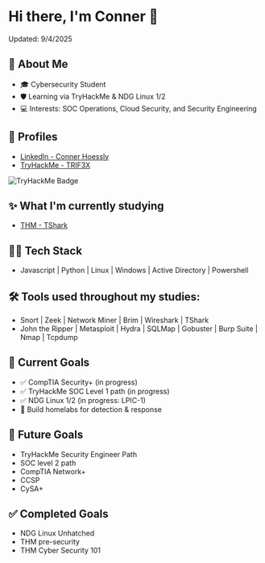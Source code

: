 # Hi there, I'm Conner 👋  
Updated: 9/4/2025
## 🚀 About Me
- 🎓 Cybersecurity Student
- 🛡️ Learning via TryHackMe & NDG Linux 1/2
- 💻 Interests: SOC Operations, Cloud Security, and Security Engineering  

## 🔗 Profiles
- [LinkedIn - Conner Hoessly](https://www.linkedin.com/in/conner-hoessly/)
- [TryHackMe - TRIF3X](https://tryhackme.com/p/TRIF3X) 
<img src="https://tryhackme-badges.s3.amazonaws.com/TRIF3X.png" alt="TryHackMe Badge" />

## ✨ What I'm currently studying
- [THM - TShark](https://tryhackme.com/room/tsharkcliwiresharkfeatures)

## 🧑‍💻 Tech Stack
- Javascript | Python | Linux | Windows | Active Directory | Powershell

## 🛠️ Tools used throughout my studies:
- Snort | Zeek | Network Miner | Brim | Wireshark | TShark
- John the Ripper | Metasploit | Hydra | SQLMap | Gobuster | Burp Suite | Nmap | Tcpdump


## 🎯 Current Goals
- ✅ CompTIA Security+ (in progress)  
- ✅ TryHackMe SOC Level 1 path (in progress)
- ✅ NDG Linux 1/2 (in progress: LPIC-1)
- 🔄 Build homelabs for detection & response

## 🎯 Future Goals
- TryHackMe Security Engineer Path
- SOC level 2 path
- CompTIA Network+
- CCSP
- CySA+

## ✅ Completed Goals
- NDG Linux Unhatched
- THM pre-security
- THM Cyber Security 101
